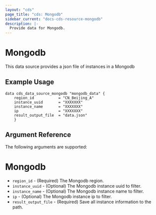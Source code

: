 ```yaml
---
layout: "cds"
page_title: "cds: Mongodb"
sidebar_current: "docs-cds-resource-mongodb"
description: |-
  Provide data for Mongodb.
---
```


# Mongodb

This data source provides a json file of instances in a Mongodb

## Example Usage

```hcl
data cds_data_source_mongodb "mongodb_data" {
    region_id           = "CN_Beijing_A"
    instance_uuid       = "XXXXXXX"
    instance_name       = "XXXXXXX"
    ip                  = "XXXXXXX"
    result_output_file  = "data.json"
    }
```

## Argument Reference

The following arguments are supported:

# Mongodb
* `region_id` - (Required) The Mongodb region.
* `instance_uuid` - (Optional) The Mongodb instance uuid to filter.
* `instance_name` - (Optional) The Mongodb instance name to filter.
* `ip` - (Optional) The Mongodb instance ip to filter.
* `result_output_file` - (Required) Save all instance information to the path.
